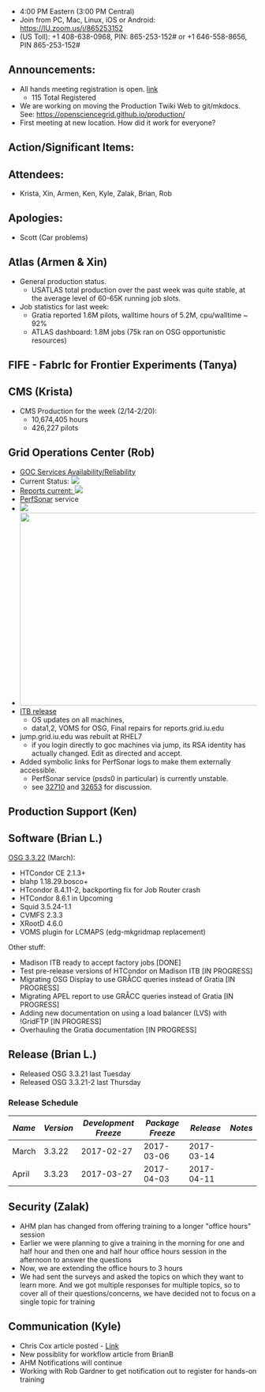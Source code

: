    * 4:00 PM Eastern (3:00 PM Central)
   * Join from PC, Mac, Linux, iOS or Android: https://IU.zoom.us/j/865253152
   * (US Toll): +1 408-638-0968, PIN: 865-253-152# or +1 646-558-8656, PIN 865-253-152#

## Announcements: 

   * All hands meeting registration is open. [link](https://www.opensciencegrid.org/AHM2017)
      * 115 Total Registered
   * We are working on moving the Production Twiki Web to git/mkdocs. See: https://opensciencegrid.github.io/production/
   * First meeting at new location. How did it work for everyone?

## Action/Significant Items: 

## Attendees: 
   * Krista, Xin, Armen, Ken, Kyle, Zalak, Brian, Rob

## Apologies:
   * Scott (Car problems)

## Atlas (Armen & Xin)  

   * General production status.
      * USATLAS total production over the past week was quite stable, at the average level of 60-65K running job slots.
   * Job statistics for last week: 
      * Gratia reported 1.6M pilots, walltime hours of 5.2M, cpu/walltime ~ 92%
      * ATLAS dashboard: 1.8M jobs (75k ran on OSG opportunistic resources)


## FIFE - FabrIc for Frontier Experiments (Tanya)

## CMS (Krista)
   * CMS Production for the week (2/14-2/20):
      * 10,674,405 hours
      * 426,227 pilots

## Grid Operations Center (Rob)
   * [GOC Services Availability/Reliability](http://tinyurl.com/pre26vw)
   * Current Status: [<img src="http://monitor.grid.iu.edu/availability/production_status.png">](http://monitor.grid.iu.edu/availability/production.html)
   * <a href="http://reports.grid.iu.edu/reports/">Reports current: <img src="http://steige.grid.iu.edu/steige/status_reports.png"></a>
   * [PerfSonar](http://maddash.aglt2.org/maddash-webui/index.cgi?dashboard=OSG\%20Grid\%20Operations\%20Center\%20Test\%20Mesh\%20Config) service
   * <img src="http://gratiaweb1.grid.iu.edu/gratiastatic/today/osg_wall_hours.png"/>
   * <img src="http://osg-flock.grid.iu.edu/monitoring/condor/condor_7day.png" width='630' height='390'  /><br>
   * [ITB release](http://osggoc.blogspot.com/2017/02/goc-service-update-tuesday-february_21.html)
      * OS updates on all machines,
      * data1,2, VOMS for OSG, Final repairs for reports.grid.iu.edu
   * jump.grid.iu.edu was rebuilt at RHEL7
      * if you login directly to goc machines via jump, its RSA identity has actually changed. Edit as directed and accept.
   * Added symbolic links for PerfSonar logs to make them externally accessible.
      * PerfSonar service (psds0 in particular) is currently unstable.
      * see [32710](https://ticket.grid.iu.edu/32710) and [32653](https://ticket.grid.iu.edu/32653) for discussion.

## Production Support (Ken)
## Software (Brian L.)

[OSG 3.3.22](https://jira.opensciencegrid.org/issues/?filter=15254) (March):  

   *   HTCondor CE 2.1.3+
   *   blahp 1.18.29.bosco+
   *   HTcondor 8.4.11-2, backporting fix for Job Router crash
   *   HTCondor 8.6.1 in Upcoming
   *   Squid 3.5.24-1.1
   *   CVMFS 2.3.3
   *   XRootD 4.6.0
   *   VOMS plugin for LCMAPS (edg-mkgridmap replacement)

Other stuff:  

   *   Madison ITB ready to accept factory jobs [DONE]
   *   Test pre-release versions of HTCondor on Madison ITB [IN PROGRESS]
   *   Migrating OSG Display to use GR&Aring;CC queries instead of Gratia [IN PROGRESS]
   *   Migrating APEL report to use GR&Aring;CC queries instead of Gratia [IN PROGRESS]
   *   Adding new documentation on using a load balancer (LVS) with !GridFTP [IN PROGRESS]
   *   Overhauling the Gratia documentation [IN PROGRESS]

## Release (Brian L.)

-   Released OSG 3.3.21 last Tuesday
-   Released OSG 3.3.21-2 last Thursday

### Release Schedule

| *Name* | *Version* | *Development Freeze* | *Package Freeze* | *Release* | *Notes* |
| ------ | --------- | -------------------- | ---------------- | --------- | ------- |
| March | 3.3.22 | 2017-02-27 | 2017-03-06 | 2017-03-14 | |
| April | 3.3.23 | 2017-03-27 | 2017-04-03 | 2017-04-11 | |



## Security (Zalak)
   * AHM plan has changed from offering training to a longer "office hours" session
   * Earlier we were planning to give a training in the morning for one and half hour and then one and half hour office hours session in the afternoon to answer the questions
   * Now, we are extending the office hours to 3 hours
   * We had sent the surveys and asked the topics on which they want to learn more. And we got multiple responses for multiple topics, so to cover all of their questions/concerns, we have decided not to focus on a single topic for training

## Communication (Kyle)
   * Chris Cox article posted - [Link](https://www.opensciencegrid.org/for-neuroscientist-chris-cox-the-osg-helps-process-mountains-of-data/)
   * New possiblity for workflow article from BrianB
   * AHM Notifications will continue
   * Working with Rob Gardner to get notification out to register for hands-on training
